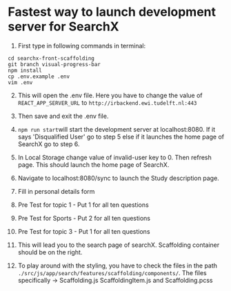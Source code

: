 # Fastest way to launch development server for SearchX

1. First type in following commands in terminal:
``` git clone https://github.com/ArthurCamara/searchx-front-scaffolding.git
cd searchx-front-scaffolding
git branch visual-progress-bar
npm install
cp .env.example .env
vim .env
```
2. This will open the .env file. Here you have to change the value of ```REACT_APP_SERVER_URL``` to ```http://irbackend.ewi.tudelft.nl:443```
3. Then save and exit the .env file.

4. ```npm run start```will start the development server at localhost:8080. If it says 'Disqualified User' go to step 5 else if it launches the home page of SearchX go to step 6.
5. In Local Storage change value of invalid-user key to 0. Then refresh page. This should launch the home page of SearchX.
6. Navigate to localhost:8080/sync to launch the Study description page. 
7. Fill in personal details form
8. Pre Test for topic 1 - Put 1 for all ten questions
9. Pre Test for Sports - Put 2 for all ten questions
10. Pre Test for topic 3 - Put 1 for all ten questions
11. This will lead you to the search page of searchX. Scaffolding container should be on the right.
12. To play around with the styling, you have to check the files in the path ``` ./src/js/app/search/features/scaffolding/components/```.
The files specifically -> Scaffolding.js ScaffoldingItem.js and Scaffolding.pcss
